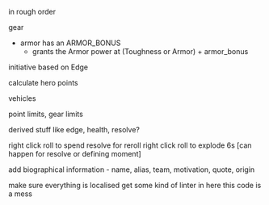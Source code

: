 in rough order


gear
- armor has an ARMOR_BONUS
    - grants the Armor power at (Toughness or Armor) + armor_bonus

initiative based on Edge


calculate hero points


vehicles

point limits, gear limits

derived stuff like edge, health, resolve?

right click roll to spend resolve for reroll
right click roll to explode 6s [can happen for resolve or defining moment]

add biographical information - name, alias, team, motivation, quote, origin

make sure everything is localised
get some kind of linter in here this code is a mess